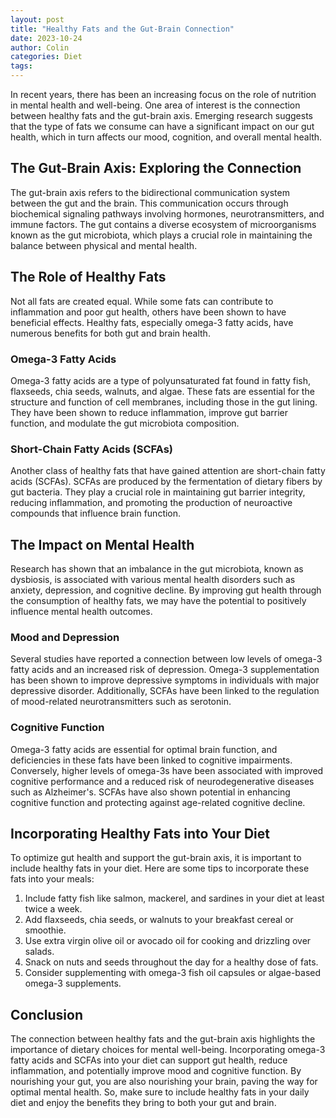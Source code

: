 ```yaml
---
layout: post
title: "Healthy Fats and the Gut-Brain Connection"
date: 2023-10-24
author: Colin
categories: Diet
tags: 
---
```


In recent years, there has been an increasing focus on the role of nutrition in mental health and well-being. One area of interest is the connection between healthy fats and the gut-brain axis. Emerging research suggests that the type of fats we consume can have a significant impact on our gut health, which in turn affects our mood, cognition, and overall mental health.

## The Gut-Brain Axis: Exploring the Connection

The gut-brain axis refers to the bidirectional communication system between the gut and the brain. This communication occurs through biochemical signaling pathways involving hormones, neurotransmitters, and immune factors. The gut contains a diverse ecosystem of microorganisms known as the gut microbiota, which plays a crucial role in maintaining the balance between physical and mental health.

## The Role of Healthy Fats

Not all fats are created equal. While some fats can contribute to inflammation and poor gut health, others have been shown to have beneficial effects. Healthy fats, especially omega-3 fatty acids, have numerous benefits for both gut and brain health.

### Omega-3 Fatty Acids

Omega-3 fatty acids are a type of polyunsaturated fat found in fatty fish, flaxseeds, chia seeds, walnuts, and algae. These fats are essential for the structure and function of cell membranes, including those in the gut lining. They have been shown to reduce inflammation, improve gut barrier function, and modulate the gut microbiota composition.

### Short-Chain Fatty Acids (SCFAs)

Another class of healthy fats that have gained attention are short-chain fatty acids (SCFAs). SCFAs are produced by the fermentation of dietary fibers by gut bacteria. They play a crucial role in maintaining gut barrier integrity, reducing inflammation, and promoting the production of neuroactive compounds that influence brain function.

## The Impact on Mental Health

Research has shown that an imbalance in the gut microbiota, known as dysbiosis, is associated with various mental health disorders such as anxiety, depression, and cognitive decline. By improving gut health through the consumption of healthy fats, we may have the potential to positively influence mental health outcomes.

### Mood and Depression

Several studies have reported a connection between low levels of omega-3 fatty acids and an increased risk of depression. Omega-3 supplementation has been shown to improve depressive symptoms in individuals with major depressive disorder. Additionally, SCFAs have been linked to the regulation of mood-related neurotransmitters such as serotonin.

### Cognitive Function

Omega-3 fatty acids are essential for optimal brain function, and deficiencies in these fats have been linked to cognitive impairments. Conversely, higher levels of omega-3s have been associated with improved cognitive performance and a reduced risk of neurodegenerative diseases such as Alzheimer's. SCFAs have also shown potential in enhancing cognitive function and protecting against age-related cognitive decline.

## Incorporating Healthy Fats into Your Diet

To optimize gut health and support the gut-brain axis, it is important to include healthy fats in your diet. Here are some tips to incorporate these fats into your meals:

1. Include fatty fish like salmon, mackerel, and sardines in your diet at least twice a week.
2. Add flaxseeds, chia seeds, or walnuts to your breakfast cereal or smoothie.
3. Use extra virgin olive oil or avocado oil for cooking and drizzling over salads.
4. Snack on nuts and seeds throughout the day for a healthy dose of fats.
5. Consider supplementing with omega-3 fish oil capsules or algae-based omega-3 supplements.

## Conclusion

The connection between healthy fats and the gut-brain axis highlights the importance of dietary choices for mental well-being. Incorporating omega-3 fatty acids and SCFAs into your diet can support gut health, reduce inflammation, and potentially improve mood and cognitive function. By nourishing your gut, you are also nourishing your brain, paving the way for optimal mental health. So, make sure to include healthy fats in your daily diet and enjoy the benefits they bring to both your gut and brain.